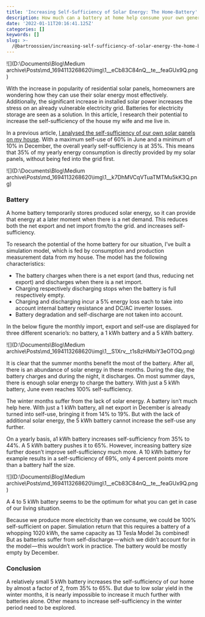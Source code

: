 ```yaml
---
title: 'Increasing Self-Sufficiency of Solar Energy: The Home-Battery'
description: How much can a battery at home help consume your own generated solar energy?
date: '2022-01-11T20:16:41.125Z'
categories: []
keywords: []
slug: >-
  /@bartroossien/increasing-self-sufficiency-of-solar-energy-the-home-battery-f62e2d290718
---
```


![](D:\Documents\Blog\Medium archive\Posts\md_1694113268620\img\1__eCb83C84nQ__te__feaGUx9Q.png)

With the increase in popularity of residential solar panels, homeowners are wondering how they can use their solar energy most effectively. Additionally, the significant increase in installed solar power increases the stress on an already vulnerable electricity grid. Batteries for electricity storage are seen as a solution. In this article, I research their potential to increase the self-sufficiency of the house my wife and me live in.

In a previous article, [I analysed the self-sufficiency of our own solar panels on my house](https://bartroossien.com/analysis-of-the-solar-self-sufficiency-of-my-own-house-3f2a36bb0dd8). With a maximum self-use of 60% in June and a minimum of 10% in December, the overall yearly self-sufficiency is at 35%. This means that 35% of my yearly energy consumption is directly provided by my solar panels, without being fed into the grid first.

![](D:\Documents\Blog\Medium archive\Posts\md_1694113268620\img\1__k7DhMVCqVTuaTMTMu5kK3Q.png)

### Battery

A home battery temporarily stores produced solar energy, so it can provide that energy at a later moment when there is a net demand. This reduces both the net export and net import from/to the grid. and increases self-sufficiency.

To research the potential of the home battery for our situation, I’ve built a simulation model, which is fed by consumption and production measurement data from my house. The model has the following characteristics:

*   The battery charges when there is a net export (and thus, reducing net export) and discharges when there is a net import.
*   Charging respectively discharging stops when the battery is full respectively empty.
*   Charging and discharging incur a 5% energy loss each to take into account internal battery resistance and DC/AC inverter losses.
*   Battery degradation and self-discharge are not taken into account.

In the below figure the monthly import, export and self-use are displayed for three different scenario’s: no battery, a 1 kWh battery and a 5 kWh battery.

![](D:\Documents\Blog\Medium archive\Posts\md_1694113268620\img\1__S1Xrv__t1s8zHMbiY3eOTOQ.png)

It is clear that the summer months benefit the most of the battery. After all, there is an abundance of solar energy in these months. During the day, the battery charges and during the night, it discharges. On most summer days, there is enough solar energy to charge the battery. With just a 5 kWh battery, June even reaches 100% self-sufficiency.

The winter months suffer from the lack of solar energy. A battery isn’t much help here. With just a 1 kWh battery, all net export in December is already turned into self-use, bringing it from 14% to 19%. But with the lack of additional solar energy, the 5 kWh battery cannot increase the self-use any further.

On a yearly basis, a1 kWh battery increases self-sufficiency from 35% to 44%. A 5 kWh battery pushes it to 65%. However, increasing battery size further doesn’t improve self-sufficiency much more. A 10 kWh battery for example results in a self-sufficiency of 69%, only 4 percent points more than a battery half the size.

![](D:\Documents\Blog\Medium archive\Posts\md_1694113268620\img\1__eCb83C84nQ__te__feaGUx9Q.png)

A 4 to 5 kWh battery seems to be the optimum for what you can get in case of our living situation.

Because we produce more electricity than we consume, we could be 100% self-sufficient on paper. Simulation return that this requires a battery of a whopping 1020 kWh, the same capacity as 13 Tesla Model 3s combined! But as batteries suffer from self-discharge — which we didn’t account for in the model — this wouldn’t work in practice. The battery would be mostly empty by December.

### **Conclusion**

A relatively small 5 kWh battery increases the self-sufficiency of our home by almost a factor of 2, from 35% to 65%. But due to low solar yield in the winter months, it is nearly impossible to increase it much further with batteries alone. Other means to increase self-sufficiency in the winter period need to be explored.